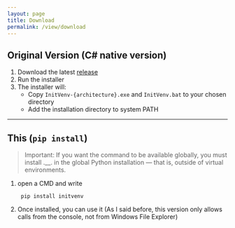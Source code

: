 ```yaml
---
layout: page
title: Download
permalink: /view/download
---
```


## Original Version (C# native version)
1. Download the latest [release](https://github.com/Dev2Forge/Init-Venv/releases)
2. Run the installer
3. The installer will:
   - Copy `InitVenv-{architecture}.exe` and `InitVenv.bat` to your chosen directory
   - Add the installation directory to system PATH

---

## This (`pip install`)

> Important: If you want the command to be available globally, you must install .__. in the global Python installation — that is, outside of virtual environments.

1. open a CMD and write
   ```shell
    pip install initvenv
   ```
2. Once installed, you can use it (As I said before, this version only allows calls from the console, not from Windows File Explorer)
